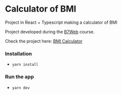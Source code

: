 # Calculator of BMI

Project in React + Typescript making a calculator of BMI

Project developed during the [B7Web](https://www.b7web.com.br) course.

Check the project here: [BMI Calculator](calculator-bmi-b7web.netlify.app)

### Installation

- `yarn install`

### Run the app

- `yarn dev`
